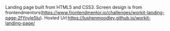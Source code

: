 Landing page built from HTML5 and CSS3. Screen design is from frontendmentors(https://www.frontendmentor.io/challenges/workit-landing-page-2fYnyle5lu). 
Hosted Url:https://lushenmoodley.github.io/workit-landing-page/
